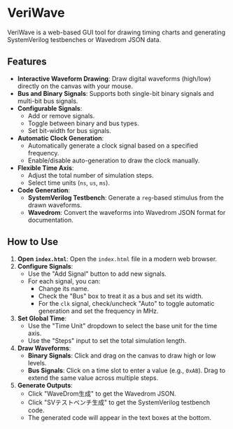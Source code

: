 # VeriWave

VeriWave is a web-based GUI tool for drawing timing charts and generating SystemVerilog testbenches or Wavedrom JSON data.

## Features

- **Interactive Waveform Drawing**: Draw digital waveforms (high/low) directly on the canvas with your mouse.
- **Bus and Binary Signals**: Supports both single-bit binary signals and multi-bit bus signals.
- **Configurable Signals**:
    - Add or remove signals.
    - Toggle between binary and bus types.
    - Set bit-width for bus signals.
- **Automatic Clock Generation**:
    - Automatically generate a clock signal based on a specified frequency.
    - Enable/disable auto-generation to draw the clock manually.
- **Flexible Time Axis**:
    - Adjust the total number of simulation steps.
    - Select time units (`ns`, `us`, `ms`).
- **Code Generation**:
    - **SystemVerilog Testbench**: Generate a `reg`-based stimulus from the drawn waveforms.
    - **Wavedrom**: Convert the waveforms into Wavedrom JSON format for documentation.

## How to Use

1.  **Open `index.html`**: Open the `index.html` file in a modern web browser.
2.  **Configure Signals**:
    - Use the "Add Signal" button to add new signals.
    - For each signal, you can:
        - Change its name.
        - Check the "Bus" box to treat it as a bus and set its width.
        - For the `clk` signal, check/uncheck "Auto" to toggle automatic generation and set the frequency in MHz.
3.  **Set Global Time**:
    - Use the "Time Unit" dropdown to select the base unit for the time axis.
    - Use the "Steps" input to set the total simulation length.
4.  **Draw Waveforms**:
    - **Binary Signals**: Click and drag on the canvas to draw high or low levels.
    - **Bus Signals**: Click on a time slot to enter a value (e.g., `0xAB`). Drag to extend the same value across multiple steps.
5.  **Generate Outputs**:
    - Click "WaveDrom生成" to get the Wavedrom JSON.
    - Click "SVテストベンチ生成" to get the SystemVerilog testbench code.
    - The generated code will appear in the text boxes at the bottom.
